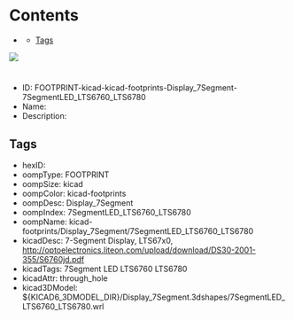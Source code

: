 



Contents
========

* [](#)
	* [Tags](#tags)
  
![][im]
# 

- ID: FOOTPRINT-kicad-kicad-footprints-Display_7Segment-7SegmentLED_LTS6760_LTS6780
- Name: 
- Description: 

## Tags

- hexID: 
- oompType: FOOTPRINT
- oompSize: kicad
- oompColor: kicad-footprints
- oompDesc: Display_7Segment
- oompIndex: 7SegmentLED_LTS6760_LTS6780
- oompName: kicad-footprints/Display_7Segment/7SegmentLED_LTS6760_LTS6780
- kicadDesc: 7-Segment Display, LTS67x0, http://optoelectronics.liteon.com/upload/download/DS30-2001-355/S6760jd.pdf
- kicadTags: 7Segment LED LTS6760 LTS6780
- kicadAttr: through_hole
- kicad3DModel: ${KICAD6_3DMODEL_DIR}/Display_7Segment.3dshapes/7SegmentLED_LTS6760_LTS6780.wrl



[im]: image.png
